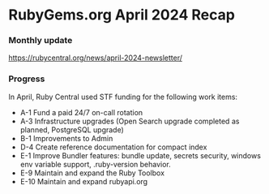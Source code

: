 # RubyGems.org April 2024 Recap

### Monthly update

https://rubycentral.org/news/april-2024-newsletter/

### Progress

In April, Ruby Central used STF funding for the following work items:

* A-1 Fund a paid 24/7 on-call rotation
* A-3 Infrastructure upgrades (Open Search upgrade completed as planned, PostgreSQL upgrade)
* B-1 Improvements to Admin
* D-4 Create reference documentation for compact index
* E-1 Improve Bundler features: bundle update, secrets security, windows env variable support, .ruby-version behavior.
* E-9 Maintain and expand the Ruby Toolbox
* E-10 Maintain and expand rubyapi.org

